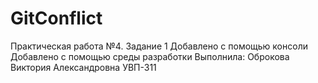 # GitConflict
Практическая работа №4. Задание 1
Добавлено с помощью консоли
Добавлено с помощью среды разработки
Выполнила:
Оброкова Виктория Александровна
УВП-311